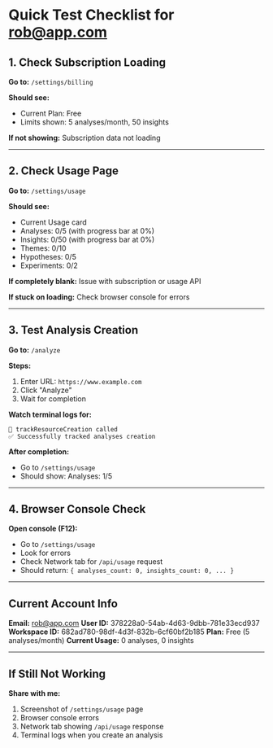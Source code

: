 # Quick Test Checklist for rob@app.com

## 1. Check Subscription Loading

**Go to:** `/settings/billing`

**Should see:**
- Current Plan: Free
- Limits shown: 5 analyses/month, 50 insights

**If not showing:** Subscription data not loading

---

## 2. Check Usage Page

**Go to:** `/settings/usage`

**Should see:**
- Current Usage card
- Analyses: 0/5 (with progress bar at 0%)
- Insights: 0/50 (with progress bar at 0%)
- Themes: 0/10
- Hypotheses: 0/5
- Experiments: 0/2

**If completely blank:** Issue with subscription or usage API

**If stuck on loading:** Check browser console for errors

---

## 3. Test Analysis Creation

**Go to:** `/analyze`

**Steps:**
1. Enter URL: `https://www.example.com`
2. Click "Analyze"
3. Wait for completion

**Watch terminal logs for:**
```
🔵 trackResourceCreation called
✅ Successfully tracked analyses creation
```

**After completion:**
- Go to `/settings/usage`
- Should show: Analyses: 1/5

---

## 4. Browser Console Check

**Open console (F12):**
- Go to `/settings/usage`
- Look for errors
- Check Network tab for `/api/usage` request
- Should return: `{ analyses_count: 0, insights_count: 0, ... }`

---

## Current Account Info

**Email:** rob@app.com
**User ID:** 378228a0-54ab-4d63-9dbb-781e33ecd937
**Workspace ID:** 682ad780-98df-4d3f-832b-6cf60bf2b185
**Plan:** Free (5 analyses/month)
**Current Usage:** 0 analyses, 0 insights

---

## If Still Not Working

**Share with me:**
1. Screenshot of `/settings/usage` page
2. Browser console errors
3. Network tab showing `/api/usage` response
4. Terminal logs when you create an analysis
